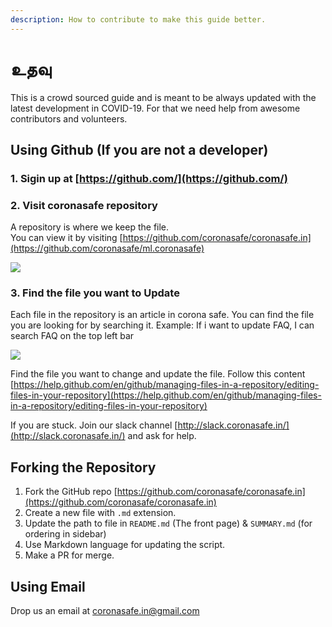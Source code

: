 ```yaml
---
description: How to contribute to make this guide better.
---
```


# உதவு

This is a crowd sourced guide and is meant to be always updated with the latest development in COVID-19. For that we need help from awesome contributors and volunteers.

## Using Github \(If you are not a developer\) <a id="using-github"></a>

### 1. Sigin up at [https://github.com/](https://github.com/)

### 2. Visit coronasafe repository

A repository is where we keep the file.  
You can view it by visiting [https://github.com/coronasafe/coronasafe.in](https://github.com/coronasafe/ml.coronasafe)

![](https://github.com/coronasafe/tamil/tree/ee7c785497a2e2898384a9b42ea9e0261bfdbfaf/.gitbook/assets/git1.png)

### 3. Find the file you want to Update

Each file in the repository is an article in corona safe. You can find the file you are looking for by searching it. Example: If i want to update FAQ, I can search FAQ on the top left bar

![](https://github.com/coronasafe/tamil/tree/ee7c785497a2e2898384a9b42ea9e0261bfdbfaf/.gitbook/assets/git-2.png)

Find the file you want to change and update the file. Follow this content [https://help.github.com/en/github/managing-files-in-a-repository/editing-files-in-your-repository](https://help.github.com/en/github/managing-files-in-a-repository/editing-files-in-your-repository)

If you are stuck. Join our slack channel [http://slack.coronasafe.in/](http://slack.coronasafe.in/) and ask for help.

## Forking the Repository <a id="using-github"></a>

1. Fork the GitHub repo [https://github.com/coronasafe/coronasafe.in](https://github.com/coronasafe/coronasafe.in)
2. Create a new file with `.md` extension.
3. Update the path to file in `README.md` \(The front page\) & `SUMMARY.md` \(for ordering in sidebar\)
4. Use Markdown language for updating the script.
5. Make a PR for merge.

## Using Email <a id="using-email"></a>

Drop us an email at [coronasafe.in@gmail.com](mailto:coronasafe.in@gmail.com)

